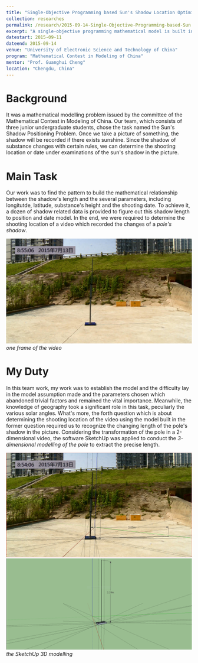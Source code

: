 ```yaml
---
title: "Single-Objective Programming based Sun's Shadow Location Optimization Model"
collection: researches
permalink: /research/2015-09-14-Single-Objective-Programming-based-Sun's-Shadow-Location-Optimization-Model
excerpt: "A single-objective programming mathematical model is built in this work to determine the shooting location or date from the sun's shadow of substances in the given picture."
datestart: 2015-09-11
dateend: 2015-09-14
venue: "University of Electronic Science and Technology of China"
program: "Mathematical Contest in Modeling of China"
mentor: "Prof. Guanghui Cheng"
location: "Chengdu, China"
---
```


Background
======
It was a mathematical modelling problem issued by the committee of the Mathematical Contest in Modeling of China. Our team, which consists of three junior undergraduate students, chose the task named the Sun's Shadow Positioning Problem. Once we take a picture of something, the shadow will be recorded if there exists sunshine. Since the shadow of substance changes with certain rules, we can determine the shooting location or date under examinations of the sun's shadow in the picture.

Main Task
======
Our work was to find the pattern to build the mathematical relationship between the shadow's length and the several parameters, including longitutde, latitude, substance's height and the shooting date. To achieve it, a dozen of shadow related data is provided to figure out this shadow length to position and date model. In the end, we were required to determine the shooting location of a video which recorded the changes of a _pole's shadow_.

![pole's shadow](/images/rsrch-2015-09-14-1.jpg)
_one frame of the video_

My Duty
======
In this team work, my work was to establish the model and the difficulty lay in the model assumption made and the parameters chosen which abandoned trivial factors and remained the vital importance. Meanwhile, the knowledge of geography took a significant role in this task, peculiarly the various solar angles. What's more, the forth question which is about determining the shooting location of the video using the model built in the former question required us to recognize the changing length of the pole's shadow in the picture. Considering the transformation of the pole in a 2-dimensional video, the software SketchUp was applied to conduct the _3-dimensional modelling of the pole_ to extract the precise length.

![3-dimensional modeling of the pole](/images/rsrch-2015-09-14-2.PNG)
![3-dimensional modeling of the pole](/images/rsrch-2015-09-14-3.PNG)
_the SketchUp 3D modelling_